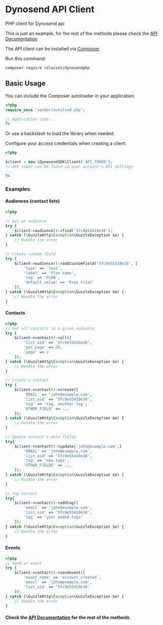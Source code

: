 # Dynosend API Client

PHP client for Dynosend api

This is just an example, for the rest of the methods please check the [API Documentation](https://developers.dynosend.com/)



The API client can be installed via [Composer](https://github.com/composer/composer).

Run this command:

```
composer require rolocost/dynosendphp
```

## Basic Usage

You can include the Composer autoloader in your application:

```php
<?php
require_once 'vendor/autoload.php';

// Application code...
?>
```
Or use a backslash to load the library when needed.

Configure your access credentials when creating a client:

```php
<?php

$client = new \DynosendSDK\Client('API_TOKEN');
// API token can be found in your account's API settings

?>
```


### Examples

#### Audiences (contact lists)

```php
<?php

// Get an audience
try {
    $client->audience()->find('5fc9e55410e10'); 
} catch (\GuzzleHttp\Exception\GuzzleException $e) {
    // Handle the error
}

// Create custom field
try {
    $client->audience()->addCustomField('5fc9e55410e10', [
        'type' => 'text',
        'label' => 'Plan name',
        'tag' => 'PLAN',
        'default_value' => 'Free trial'
    ]);
} catch (\GuzzleHttp\Exception\GuzzleException $e) {
    // Handle the error   
}

```

#### Contacts

```php
<?php
// Get all contacts in a given audience
try {
    $client->contact()->all([
        'list_uid' => '5fc9e55410e10',
        'per_page' => 20,
        'page' => 1
    ]); 
} catch (\GuzzleHttp\Exception\GuzzleException $e) {
    // Handle the error
}

// Create a contact
try {
    $client->contact()->create([
        'EMAIL' => 'john@example.com',
        'list_uid' => '5fc9e55410e10',
        'tag' => 'tag, another tag';
        'OTHER_FIELD' => ...
    ]); 
} catch (\GuzzleHttp\Exception\GuzzleException $e) {
    // Handle the error
}

// Update contact's data fields
try{
    $client->contact()->update('john@example.com',[
        'EMAIL' => 'john@example.com',
        'list_uid' => '5fc9e55410e10',
        'tag' => 'new tags',
        'OTHER_FIELDS' => ...
    ]); 
} catch (\GuzzleHttp\Exception\GuzzleException $e) {
    // Handle the error
}

// Tag contact
try{
    $client->contact()->addtag([
        'email' => 'john@example.com',
        'list_uid' => '5fc9e55410e10',
        'tag' => 'your added tags'
    ]); 
} catch (\GuzzleHttp\Exception\GuzzleException $e) {
    // Handle the error
}
```

#### Events
```php
<?php
// Send an event
try {
    $client->contact()->sendevent([
        'event_name' => 'account_created',
        'email' => 'john@example.com',
        'list_uid' => '5fc9e55410e10'
    ]); 
} catch (\GuzzleHttp\Exception\GuzzleException $e) {
    // Handle the error
}
```


#### Check the [API Documentation](https://developers.dynosend.com/) for the rest of the methods.

